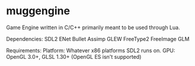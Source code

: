 muggengine
==========

Game Engine written in C/C++ primarily meant to be used through Lua.

Dependencies:
    SDL2
    ENet
    Bullet
    Assimp
    GLEW
    FreeType2
    FreeImage
    GLM

Requirements:
    Platform: Whatever x86 platforms SDL2 runs on.
    GPU: OpenGL 3.0+, GLSL 1.30+ (OpenGL ES isn't supported)
